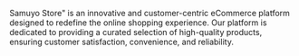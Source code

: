 Samuyo Store" is an innovative and customer-centric eCommerce platform designed to redefine the online shopping experience. Our platform is dedicated to providing a curated selection of high-quality products, ensuring customer satisfaction, convenience, and reliability.
